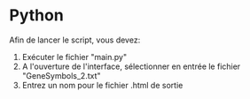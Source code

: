 # Python

Afin de lancer le script, vous devez:
<ol>
  <li>Exécuter le fichier "main.py"</li>
  <li>A l'ouverture de l'interface, sélectionner en entrée le fichier "GeneSymbols_2.txt"</li>
  <li>Entrez un nom pour le fichier .html de sortie</li>
</ol>
